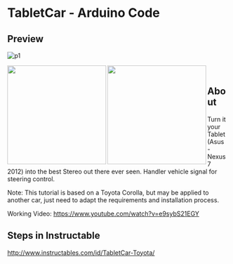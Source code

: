 # TabletCar - Arduino Code

## Preview
![p1](https://user-images.githubusercontent.com/1482092/32335538-796bc6e2-bfc3-11e7-912d-1acc4f5faad3.gif)

<img src="https://cdn.instructables.com/FH7/OC65/IUOI7YQU/FH7OC65IUOI7YQU.MEDIUM.jpg" align="left" width="225">
<img src="https://cdn.instructables.com/FC6/15QE/IUOI7YPI/FC615QEIUOI7YPI.MEDIUM.jpg" align="left" width="225">
<br>

## About
Turn it your Tablet (Asus - Nexus 7 2012) into the best Stereo out there ever seen. Handler vehicle signal for steering control.

Note: This tutorial is based on a Toyota Corolla, but may be applied to another car, just need to adapt the requirements and installation process.

Working Video:
https://www.youtube.com/watch?v=e9sybS21EGY

## Steps in Instructable
http://www.instructables.com/id/TabletCar-Toyota/
